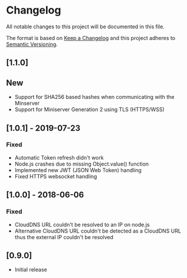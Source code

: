 # Changelog
All notable changes to this project will be documented in this file.

The format is based on [Keep a Changelog](https://keepachangelog.com/en/1.0.0/)
and this project adheres to [Semantic Versioning](https://semver.org/spec/v2.0.0.html).

## [1.1.0]
## New
- Support for SHA256 based hashes when communicating with the Minserver
- Support for Miniserver Generation 2 using TLS (HTTPS/WSS)

## [1.0.1] - 2019-07-23
### Fixed
- Automatic Token refresh didn't work
- Node.js crashes due to missing Object.value() function
- Implemented new JWT (JSON Web Token) handling
- Fixed HTTPS websocket handling

## [1.0.0] - 2018-06-06
### Fixed
- CloudDNS URL couldn't be resolved to an IP on node.js
- Alternative CloudDNS URL couldn't be detected as a CloudDNS URL thus the external IP couldn't be resolved

## [0.9.0]
- Initial release
